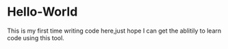 # Hello-World
This is my first time writing code here,just hope I can get the ablitily to learn code using this tool.
